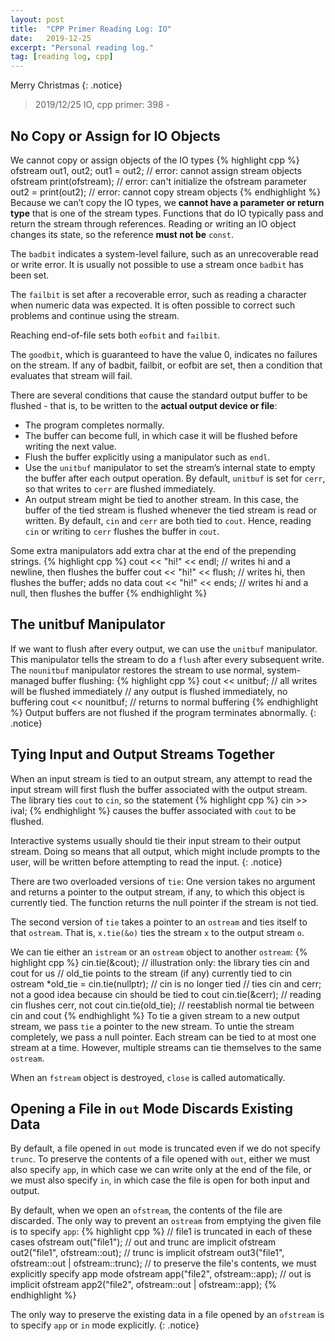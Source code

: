 ```yaml
---
layout: post
title:  "CPP Primer Reading Log: IO"
date:   2019-12-25
excerpt: "Personal reading log."
tag: [reading log, cpp]
---
```


Merry Christmas
{: .notice}

>2019/12/25 IO, cpp primer: 398 - 

## No Copy or Assign for IO Objects

We cannot copy or assign objects of the IO types
{% highlight cpp %}
ofstream out1, out2;
out1 = out2; // error: cannot assign stream objects
ofstream print(ofstream); // error: can't initialize the ofstream parameter
out2 = print(out2); // error: cannot copy stream objects
{% endhighlight %}
Because we can’t copy the IO types, we **cannot have a parameter or return type** that is one of the stream types. Functions that do IO typically pass and return the stream through references. Reading or writing an IO object changes its state, so the reference **must not be** `const`.

The `badbit` indicates a system-level failure, such as an unrecoverable read or write error. It is usually not possible to use a stream once `badbit` has been set. 

The `failbit` is set after a recoverable error, such as reading a character when numeric data was expected. It is often possible to correct such problems and continue using the stream. 

Reaching end-of-file sets both `eofbit` and `failbit`. 

The `goodbit`, which is guaranteed to have the value 0, indicates no failures on the stream. If any of badbit, failbit, or eofbit are set, then a condition that evaluates that stream will fail.

There are several conditions that cause the standard output buffer to be flushed - that is, to be written to the **actual output device or file**:
* The program completes normally.
* The buffer can become full, in which case it will be flushed before writing the next value.
* Flush the buffer explicitly using a manipulator such as `endl`.
* Use the `unitbuf` manipulator to set the stream’s internal state to empty the buffer after each output operation. By default, `unitbuf` is set for `cerr`, so that writes to `cerr` are flushed immediately.
* An output stream might be tied to another stream. In this case, the buffer of the tied stream is flushed whenever the tied stream is read or written. By default, `cin` and `cerr` are both tied to `cout`. Hence, reading `cin` or writing to `cerr` flushes the buffer in `cout`.

Some extra manipulators add extra char at the end of the prepending strings.
{% highlight cpp %}
cout << "hi!" << endl; // writes hi and a newline, then flushes the buffer
cout << "hi!" << flush; // writes hi, then flushes the buffer; adds no data
cout << "hi!" << ends; // writes hi and a null, then flushes the buffer
{% endhighlight %}

## The unitbuf Manipulator

If we want to flush after every output, we can use the `unitbuf` manipulator. This manipulator tells the stream to do a `flush` after every subsequent write. The `nounitbuf` manipulator restores the stream to use normal, system-managed buffer flushing:
{% highlight cpp %}
cout << unitbuf; // all writes will be flushed immediately
// any output is flushed immediately, no buffering
cout << nounitbuf; // returns to normal buffering
{% endhighlight %}
Output buffers are not flushed if the program terminates abnormally.
{: .notice}

## Tying Input and Output Streams Together
When an input stream is tied to an output stream, any attempt to read the input stream will first flush the buffer associated with the output stream. The library ties `cout` to `cin`, so the statement
{% highlight cpp %}
cin >> ival;
{% endhighlight %}
causes the buffer associated with `cout` to be flushed.

Interactive systems usually should tie their input stream to their output stream. Doing so means that all output, which might include prompts to the user, will be written before attempting to read the input.
{: .notice}

There are two overloaded versions of `tie`: One version takes no argument and returns a pointer to the output stream, if any, to which this object is currently tied. The function returns the null pointer if the stream is not tied.

The second version of `tie` takes a pointer to an `ostream` and ties itself to that `ostream`. That is, `x.tie(&o)` ties the stream `x` to the output stream `o`.

We can tie either an `istream` or an `ostream` object to another `ostream`:
{% highlight cpp %}
cin.tie(&cout); // illustration only: the library ties cin and cout for us
// old_tie points to the stream (if any) currently tied to cin
ostream *old_tie = cin.tie(nullptr); // cin is no longer tied
// ties cin and cerr; not a good idea because cin should be tied to cout
cin.tie(&cerr); // reading cin flushes cerr, not cout
cin.tie(old_tie); // reestablish normal tie between cin and cout
{% endhighlight %}
To tie a given stream to a new output stream, we pass `tie` a pointer to the new stream. To untie the stream completely, we pass a null pointer. Each stream can be tied to at most one stream at a time. However, multiple streams can tie themselves to the same `ostream`.

When an `fstream` object is destroyed, `close` is called automatically.

## Opening a File in `out` Mode Discards Existing Data

By default, a file opened in `out` mode is truncated even if we do not specify `trunc`. To preserve the contents of a file opened with `out`, either we must also specify `app`, in which case we can write only at the end of the file, or we must also specify `in`, in which case the file is open for both input and output.

By default, when we open an `ofstream`, the contents of the file are discarded. The only way to prevent an `ostream` from emptying the given file is to specify `app`:
{% highlight cpp %}
// file1 is truncated in each of these cases
ofstream out("file1"); // out and trunc are implicit
ofstream out2("file1", ofstream::out); // trunc is implicit
ofstream out3("file1", ofstream::out | ofstream::trunc);
// to preserve the file's contents, we must explicitly specify app mode
ofstream app("file2", ofstream::app); // out is implicit
ofstream app2("file2", ofstream::out | ofstream::app);
{% endhighlight %}

The only way to preserve the existing data in a file opened by an `ofstream` is to specify `app` or `in` mode explicitly.
{: .notice}